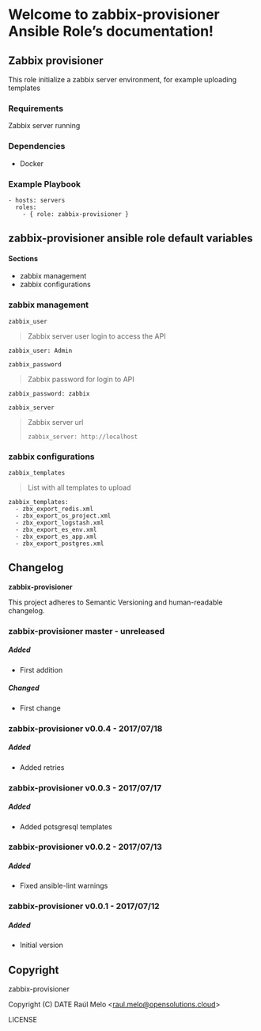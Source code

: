 Welcome to zabbix-provisioner Ansible Role’s documentation!
===========================================================

Zabbix provisioner
------------------

This role initialize a zabbix server environment, for example uploading
templates

### Requirements

Zabbix server running

### Dependencies

-   Docker

### Example Playbook

    - hosts: servers
      roles:
        - { role: zabbix-provisioner }

zabbix-provisioner ansible role default variables
-------------------------------------------------

#### Sections

-   zabbix management
-   zabbix configurations

### zabbix management

`zabbix_user`

> Zabbix server user login to access the API

    zabbix_user: Admin

`zabbix_password`

> Zabbix password for login to API

    zabbix_password: zabbix

`zabbix_server`

> Zabbix server url
>
>     zabbix_server: http://localhost

### zabbix configurations

`zabbix_templates`

> List with all templates to upload

    zabbix_templates:
      - zbx_export_redis.xml
      - zbx_export_os_project.xml
      - zbx_export_logstash.xml
      - zbx_export_es_env.xml
      - zbx_export_es_app.xml
      - zbx_export_postgres.xml

Changelog
---------

**zabbix-provisioner**

This project adheres to Semantic Versioning and human-readable
changelog.

### zabbix-provisioner master - unreleased

##### Added

-   First addition

##### Changed

-   First change

### zabbix-provisioner v0.0.4 - 2017/07/18

##### Added

-   Added retries

### zabbix-provisioner v0.0.3 - 2017/07/17

##### Added

-   Added potsgresql templates

### zabbix-provisioner v0.0.2 - 2017/07/13

##### Added

-   Fixed ansible-lint warnings

### zabbix-provisioner v0.0.1 - 2017/07/12

##### Added

-   Initial version

Copyright
---------

zabbix-provisioner

Copyright (C) DATE Raúl Melo &lt;<raul.melo@opensolutions.cloud>&gt;

LICENSE
